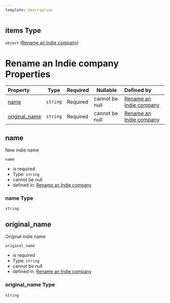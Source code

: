 ```yaml
---
template: description
---
```


## items Type

`object` ([Rename an Indie company](generic-properties-root-addrename-indie-company-properties-rename-an-indie-company-rename-an-indie-company.md))

# Rename an Indie company Properties

| Property                        | Type     | Required | Nullable       | Defined by                                                                                                                                             |
| :------------------------------ | -------- | -------- | -------------- | :----------------------------------------------------------------------------------------------------------------------------------------------------- |
| [name](#name)                   | `string` | Required | cannot be null | [Rename an Indie company](rename-indie-properties-name.md "http&#x3A;//www.city-game-studio.com/rename.indie.json#/properties/name")                   |
| [original_name](#original_name) | `string` | Required | cannot be null | [Rename an Indie company](rename-indie-properties-original_name.md "http&#x3A;//www.city-game-studio.com/rename.indie.json#/properties/original_name") |

## name

New indie name


`name`

-   is required
-   Type: `string`
-   cannot be null
-   defined in: [Rename an Indie company](rename-indie-properties-name.md "http&#x3A;//www.city-game-studio.com/rename.indie.json#/properties/name")

### name Type

`string`

## original_name

Original indie name


`original_name`

-   is required
-   Type: `string`
-   cannot be null
-   defined in: [Rename an Indie company](rename-indie-properties-original_name.md "http&#x3A;//www.city-game-studio.com/rename.indie.json#/properties/original_name")

### original_name Type

`string`
